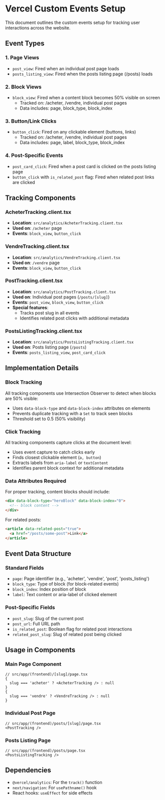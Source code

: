 # Vercel Custom Events Setup

This document outlines the custom events setup for tracking user interactions across the website.

## Event Types

### 1. **Page Views**

- `post_view`: Fired when an individual post page loads
- `posts_listing_view`: Fired when the posts listing page (/posts) loads

### 2. **Block Views**

- `block_view`: Fired when a content block becomes 50% visible on screen
  - Tracked on: /acheter, /vendre, individual post pages
  - Data includes: page, block_type, block_index

### 3. **Button/Link Clicks**

- `button_click`: Fired on any clickable element (buttons, links)
  - Tracked on: /acheter, /vendre, individual post pages
  - Data includes: page, label, block_type, block_index

### 4. **Post-Specific Events**

- `post_card_click`: Fired when a post card is clicked on the posts listing page
- `button_click` with `is_related_post` flag: Fired when related post links are clicked

## Tracking Components

### AcheterTracking.client.tsx

- **Location**: `src/analytics/AcheterTracking.client.tsx`
- **Used on**: `/acheter` page
- **Events**: `block_view`, `button_click`

### VendreTracking.client.tsx

- **Location**: `src/analytics/VendreTracking.client.tsx`
- **Used on**: `/vendre` page
- **Events**: `block_view`, `button_click`

### PostTracking.client.tsx

- **Location**: `src/analytics/PostTracking.client.tsx`
- **Used on**: Individual post pages (`/posts/[slug]`)
- **Events**: `post_view`, `block_view`, `button_click`
- **Special features**:
  - Tracks post slug in all events
  - Identifies related post clicks with additional metadata

### PostsListingTracking.client.tsx

- **Location**: `src/analytics/PostsListingTracking.client.tsx`
- **Used on**: Posts listing page (`/posts`)
- **Events**: `posts_listing_view`, `post_card_click`

## Implementation Details

### Block Tracking

All tracking components use Intersection Observer to detect when blocks are 50% visible:

- Uses `data-block-type` and `data-block-index` attributes on elements
- Prevents duplicate tracking with a `Set` to track seen blocks
- Threshold set to 0.5 (50% visibility)

### Click Tracking

All tracking components capture clicks at the document level:

- Uses event capture to catch clicks early
- Finds closest clickable element (`a, button`)
- Extracts labels from `aria-label` or `textContent`
- Identifies parent block context for additional metadata

### Data Attributes Required

For proper tracking, content blocks should include:

```html
<div data-block-type="heroBlock" data-block-index="0">
  <!-- block content -->
</div>
```

For related posts:

```html
<article data-related-post="true">
  <a href="/posts/some-post">Link</a>
</article>
```

## Event Data Structure

### Standard Fields

- `page`: Page identifier (e.g., 'acheter', 'vendre', 'post', 'posts_listing')
- `block_type`: Type of block (for block-related events)
- `block_index`: Index position of block
- `label`: Text content or aria-label of clicked element

### Post-Specific Fields

- `post_slug`: Slug of the current post
- `post_url`: Full URL path
- `is_related_post`: Boolean flag for related post interactions
- `related_post_slug`: Slug of related post being clicked

## Usage in Components

### Main Page Component

```tsx
// src/app/(frontend)/[slug]/page.tsx
{
  slug === 'acheter' ? <AcheterTracking /> : null
}
{
  slug === 'vendre' ? <VendreTracking /> : null
}
```

### Individual Post Page

```tsx
// src/app/(frontend)/posts/[slug]/page.tsx
<PostTracking />
```

### Posts Listing Page

```tsx
// src/app/(frontend)/posts/page.tsx
<PostsListingTracking />
```

## Dependencies

- `@vercel/analytics`: For the `track()` function
- `next/navigation`: For `usePathname()` hook
- React hooks: `useEffect` for side effects
